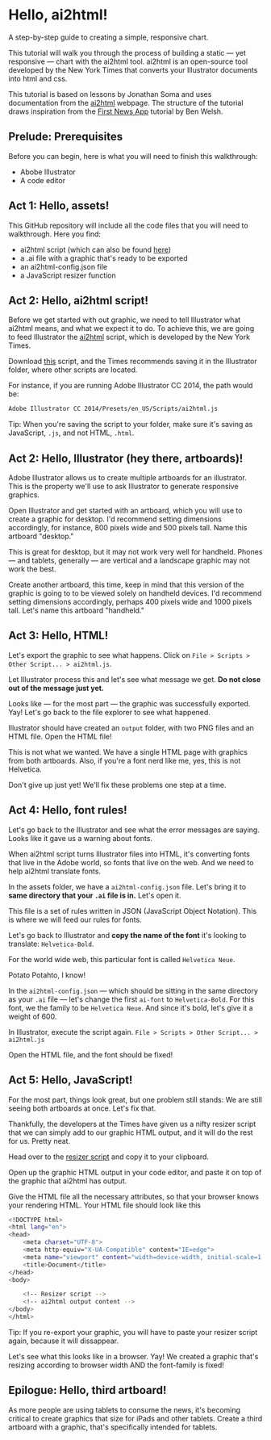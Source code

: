 # Hello, ai2html!

A step-by-step guide to creating a simple, responsive chart.

This tutorial will walk you through the process of building a static — yet responsive — chart with the ai2html tool. ai2html is an open-source tool developed by the New York Times that converts your Illustrator documents into html and css.

This tutorial is based on lessons by Jonathan Soma and uses documentation from the [ai2html](http://ai2html.org/) webpage. The structure of the tutorial draws inspiration from the [First News App](https://first-news-app.readthedocs.io/en/latest/#) tutorial by Ben Welsh.

## Prelude: Prerequisites
Before you can begin, here is what you will need to finish this walkthrough:
- Abobe Illustrator
- A code editor

## Act 1: Hello, assets!
This GitHub repository will include all the code files that you will need to walkthrough. Here you find:
- ai2html script (which can also be found [here](https://raw.githubusercontent.com/newsdev/ai2html/master/ai2html.js))
- a .ai file with a graphic that's ready to be exported
- an ai2html-config.json file
- a JavaScript resizer function

## Act 2: Hello, ai2html script!
Before we get started with out graphic, we need to tell Illustrator what ai2html means, and what we expect it to do. To achieve this, we are going to feed Illustrator the [ai2html](assets/ai2html.js) script, which is developed by the New York Times.

Download [this](assets/ai2html.js) script, and the Times recommends saving it in the Illustrator folder, where other scripts are located.

For instance, if you are running Adobe Illustrator CC 2014, the path would be:
```bash
Adobe Illustrator CC 2014/Presets/en_US/Scripts/ai2html.js
```

Tip: When you're saving the script to your folder, make sure it's saving as JavaScript, `.js`, and not HTML, `.html`.

## Act 2: Hello, Illustrator (hey there, artboards)!
Adobe Illustrator allows us to create multiple artboards for an illustrator. This is the property we'll use to ask Illustrator to generate responsive graphics. 

Open Illustrator and get started with an artboard, which you will use to create a graphic for desktop. I'd recommend setting dimensions accordingly, for instance, 800 pixels wide and 500 pixels tall. Name this artboard "desktop."

This is great for desktop, but it may not work very well for handheld. Phones — and tablets, generally — are vertical and a landscape graphic may not work the best. 

Create another artboard, this time, keep in mind that this version of the graphic is going to to be viewed solely on handheld devices. I'd recommend setting dimensions accordingly, perhaps 400 pixels wide and 1000 pixels tall. Let's name this artboard "handheld."


## Act 3: Hello, HTML!

Let's export the graphic to see what happens. Click on `File > Scripts > Other Script... > ai2html.js`.

Let Illustrator process this and let's see what message we get. **Do not close out of the message just yet.**

Looks like — for the most part — the graphic was successfully exported. Yay! Let's go back to the file explorer to see what happened. 

Illustrator should have created an `output` folder, with two PNG files and an HTML file. Open the HTML file!

This is not what we wanted. We have a single HTML page with graphics from both artboards. Also, if you're a font nerd like me, yes, this is not Helvetica. 

Don't give up just yet! We'll fix these problems one step at a time.

## Act 4: Hello, font rules!

Let's go back to the Illustrator and see what the error messages are saying. Looks like it gave us a warning about fonts.

When ai2html script turns Illustrator files into HTML, it's converting fonts that live in the Adobe world, so fonts that live on the web. And we need to help ai2html translate fonts.

In the assets folder, we have a `ai2html-config.json` file. Let's bring it to **same directory that your `.ai` file is in.** Let's open it.

This file is a set of rules written in JSON (JavaScript Object Notation). This is where we will feed our rules for fonts.

Let's go back to Illustrator and **copy the name of the font** it's looking to translate: `Helvetica-Bold`.

For the world wide web, this particular font is called `Helvetica Neue`.

Potato Potahto, I know!

In the `ai2html-config.json` — which should be sitting in the same directory as your `.ai` file — let's change the first `ai-font` to `Helvetica-Bold`. For this font, we the family to be `Helvetica Neue`. And since it's bold, let's give it a weight of 600.

In Illustrator, execute the script again. `File > Scripts > Other Script... > ai2html.js`

Open the HTML file, and the font should be fixed!


## Act 5: Hello, JavaScript! 
For the most part, things look great, but one problem still stands: We are still seeing both artboards at once. Let's fix that.

Thankfully, the developers at the Times have given us a nifty resizer script that we can simply add to our graphic HTML output, and it will do the rest for us. Pretty neat.

Head over to the [resizer script](assets/resizer_script.html) and copy it to your clipboard.

Open up the graphic HTML output in your code editor, and paste it on top of the graphic that ai2html has output.

Give the HTML file all the necessary attributes, so that your browser knows your rendering HTML. Your HTML file should look like this
```bash
<!DOCTYPE html>
<html lang="en">
<head>
    <meta charset="UTF-8">
    <meta http-equiv="X-UA-Compatible" content="IE=edge">
    <meta name="viewport" content="width=device-width, initial-scale=1.0">
    <title>Document</title>
</head>
<body>

    <!-- Resizer script -->
    <!-- ai2html output content -->
</body>
</html>
```

Tip: If you re-export your graphic, you will have to paste your resizer script again, because it will dissappear. 

Let's see what this looks like in a browser. Yay! We created a graphic that's resizing according to browser width AND the font-family is fixed!

## Epilogue: Hello, third artboard!
As more people are using tablets to consume the news, it's becoming critical to create graphics that size for iPads and other tablets. Create a third artboard with a graphic, that's specifically intended for tablets.